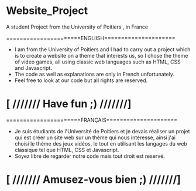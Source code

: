 # Website_Project
A student Project from the University of Poitiers , in France

======================ENGLIISH=====================
* I am from the University of Poitiers and I had to carry out a project which is to create a website on a theme that interests us, so I chose the theme of video games,      all using classic web languages such as HTML, CSS and Javascript.
* The code as well as explanations are only in French unfortunately.
* Feel free to look at our code but all rights are reserved. 

<H1> [ ///////  Have fun ;) ///////] </H1>



======================FRANÇAIS=====================
* Je suis étudiants de l'Université de Poitiers et je devais réaliser un projet qui est créer un site web sur un thème qui nous intéresse, ainsi j'ai choisi le thème des jeux vidéos, le tout en utilisant les langages du web classique tel que HTML, CSS et Javascript.
* Soyez libre de regarder notre code mais tout droit est reservé. 

<H1> [ /////// Amusez-vous bien ;) ///////] </H1>

